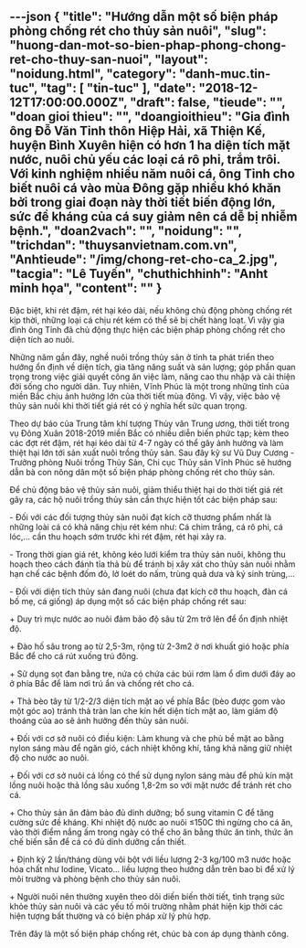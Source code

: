 ---json
{
    "title": "Hướng dẫn một số biện pháp phòng chống rét cho thủy sản nuôi",
    "slug": "huong-dan-mot-so-bien-phap-phong-chong-ret-cho-thuy-san-nuoi",
    "layout": "noidung.html",
    "category": "danh-muc.tin-tuc",
    "tag": [
        "tin-tuc"
    ],
    "date": "2018-12-12T17:00:00.000Z",
    "draft": false,
    "tieude": "",
    "doan gioi thieu": "",
    "doangioithieu": "Gia đình ông Đỗ Văn Tỉnh thôn Hiệp Hải, xã Thiện Kế, huyện Bình Xuyên hiện có hơn 1 ha diện tích mặt nước, nuôi chủ yếu các loại cá rô phi, trắm trôi. Với kinh nghiệm nhiều năm nuôi cá, ông Tỉnh cho biết nuôi cá vào mùa Đông gặp nhiều khó khăn bởi trong giai đoạn này thời tiết biến động lớn, sức đề kháng của cá suy giảm nên cá dễ bị nhiễm bệnh.",
    "doan2vach": "",
    "noidung": "",
    "trichdan": "thuysanvietnam.com.vn",
    "Anhtieude": "/img/chong-ret-cho-ca_2.jpg",
    "tacgia": "Lê Tuyến",
    "chuthichhinh": "Anht minh họa",
    "__content__": ""
}
---
<p>Đặc biệt, khi r&eacute;t đậm, r&eacute;t hại k&eacute;o d&agrave;i, nếu kh&ocirc;ng chủ động ph&ograve;ng chống r&eacute;t kịp thời, những loại c&aacute; chịu r&eacute;t k&eacute;m c&oacute; thể sẽ bị chết h&agrave;ng loạt. V&igrave; vậy gia đ&igrave;nh &ocirc;ng Tỉnh đ&atilde; chủ động thực hiện c&aacute;c biện ph&aacute;p ph&ograve;ng chống r&eacute;t cho diện t&iacute;ch ao nu&ocirc;i.&nbsp;</p>

<p>Những năm gần đ&acirc;y, nghề nu&ocirc;i trồng thủy sản ở tỉnh ta ph&aacute;t triển theo hướng ổn định về diện t&iacute;ch, gia tăng năng suất v&agrave; sản lượng; g&oacute;p phần quan trọng trong việc giải quyết c&ocirc;ng ăn việc l&agrave;m, n&acirc;ng cao thu nhập v&agrave; cải thiện đời sống cho người d&acirc;n. Tuy nhi&ecirc;n, Vĩnh Ph&uacute;c l&agrave; một trong những tỉnh của miền Bắc chịu ảnh hưởng lớn của thời tiết m&ugrave;a đ&ocirc;ng. V&igrave; vậy, việc bảo vệ thủy sản nu&ocirc;i khi thời tiết gi&aacute; r&eacute;t c&oacute; &yacute; nghĩa hết sức quan trọng.</p>

<p>Theo dự b&aacute;o của Trung t&acirc;m kh&iacute; tượng Thủy văn Trung ương, thời tiết trong vụ Đ&ocirc;ng Xu&acirc;n 2018-2019 miền Bắc c&oacute; nhiều diễn biến phức tạp; k&egrave;m theo c&aacute;c đợt r&eacute;t đậm, r&eacute;t hại k&eacute;o d&agrave;i từ 4-7 ng&agrave;y c&oacute; thể g&acirc;y ảnh hưởng v&agrave; l&agrave;m thiệt hại lớn tới sản xuất nu&ocirc;i trồng thủy sản. Sau đ&acirc;y kỹ sư Vũ Duy Cương - Trưởng ph&ograve;ng Nu&ocirc;i trồng Thủy Sản, Chi cục Thủy sản Vĩnh Ph&uacute;c sẽ hướng dẫn b&agrave; con n&ocirc;ng d&acirc;n một số biện ph&aacute;p ph&ograve;ng chống r&eacute;t cho thủy sản.</p>

<p>Để chủ động bảo vệ thủy sản nu&ocirc;i, giảm thiểu thiệt hại do thời tiết gi&aacute; r&eacute;t g&acirc;y ra, c&aacute;c hộ nu&ocirc;i trồng thủy sản cần thực hiện tốt c&aacute;c biện ph&aacute;p sau:</p>

<p>- Đối với c&aacute;c đối tượng thủy sản nu&ocirc;i đạt k&iacute;ch cỡ thương phẩm nhất l&agrave; những lo&agrave;i c&aacute; c&oacute; khả năng chịu r&eacute;t k&eacute;m như: C&aacute; chim trắng, c&aacute; r&ocirc; phi, c&aacute; l&oacute;c,&hellip; cần thu hoạch sớm trước khi r&eacute;t đậm, r&eacute;t hại xảy ra.</p>

<p>- Trong thời gian giá rét, kh&ocirc;ng kéo lưới ki&ecirc;̉m tra thủy sản nu&ocirc;i, kh&ocirc;ng thu hoạch theo cách đánh tỉa thả bù đ&ecirc;̉ tránh bị x&acirc;y xát cho thủy sản nu&ocirc;i nhằm hạn ch&ecirc;́ các b&ecirc;̣nh đ&ocirc;́m đỏ, lở loét do n&acirc;́m, trùng quả dưa và ký sinh trùng,&hellip;</p>

<p>- Đối với diện t&iacute;ch thủy sản đang nu&ocirc;i (chưa đạt k&iacute;ch cỡ thu hoạch, đ&agrave;n c&aacute; bố mẹ, c&aacute; giống) &aacute;p dụng m&ocirc;̣t s&ocirc;́ c&aacute;c biện ph&aacute;p chống r&eacute;t sau:</p>

<p>+ Duy tr&igrave; mực nước ao nu&ocirc;i đảm bảo độ s&acirc;u từ 2m trở l&ecirc;n để ổn định nhiệt độ.</p>

<p>+ Đ&agrave;o hố s&acirc;u trong ao từ 2,5-3m, rộng từ 2-3m2&nbsp;ở nơi khuất gi&oacute; hoặc ph&iacute;a Bắc để cho c&aacute; r&uacute;t xuống tr&uacute; đ&ocirc;ng.</p>

<p>+ Sử dụng sọt đan bằng tre, nứa c&oacute;&nbsp;chứa c&aacute;c b&uacute;i rơm l&agrave;m ổ d&igrave;m dưới đ&aacute;y ao ở ph&iacute;a Bắc để l&agrave;m nơi tr&uacute; ẩn v&agrave; chống r&eacute;t cho c&aacute;.</p>

<p>+ Thả b&egrave;o t&acirc;y từ 1/2-2/3 diện t&iacute;ch mặt ao về ph&iacute;a Bắc (b&egrave;o được gom v&agrave;o một g&oacute;c ao) tr&aacute;nh thả tr&agrave;n lan che k&iacute;n hết diện t&iacute;ch mặt ao, l&agrave;m giảm độ tho&aacute;ng của ao sẽ ảnh hưởng đến thủy sản nu&ocirc;i.</p>

<p>+ Đối với cơ sở nu&ocirc;i c&oacute; điều kiện: L&agrave;m khung v&agrave; che phủ bề mặt ao bằng nylon s&aacute;ng m&agrave;u để ngăn gi&oacute;, c&aacute;ch nhiệt kh&ocirc;ng kh&iacute;, tăng khả năng giữ nhiệt độ cho nước ao nu&ocirc;i.</p>

<p>+ Đối với cơ sở nu&ocirc;i c&aacute; lồng c&oacute; thể sử dụng nylon s&aacute;ng m&agrave;u để phủ k&iacute;n mặt lồng nu&ocirc;i hoặc thả lồng s&acirc;u xuống 1,8-2m so với mặt nước để tr&aacute;nh r&eacute;t cho c&aacute;.</p>

<p>+ Cho thủy sản ăn đảm bảo đủ dinh dưỡng; bổ sung vitamin C để tăng cường sức đề kh&aacute;ng. Khi nhiệt độ nước ao nu&ocirc;i &le;150C th&igrave; ngừng cho c&aacute; ăn, vào thời đi&ecirc;̉m nắng &acirc;́m trong ngày có th&ecirc;̉ cho ăn bằng thức ăn tinh, thức ăn ch&ecirc;́ bi&ecirc;́n sẵn đ&ecirc;̉ cá có đủ dinh dưỡng c&acirc;̀n thi&ecirc;́t.</p>

<p>+ Định kỳ 2 lần/th&aacute;ng d&ugrave;ng v&ocirc;i bột với liều lượng 2-3 kg/100 m3&nbsp;nước hoặc h&oacute;a chất như Iodine, Vicato&hellip; li&ecirc;̀u lượng theo hướng d&acirc;̃n tr&ecirc;n bao bì để xử l&yacute; m&ocirc;i trường v&agrave; ph&ograve;ng bệnh cho thủy sản nu&ocirc;i.</p>

<p>+ Người nu&ocirc;i n&ecirc;n thường xuy&ecirc;n theo dõi di&ecirc;́n bi&ecirc;́n thời ti&ecirc;́t, tình trạng sức khỏe thủy sản nu&ocirc;i và các y&ecirc;́u t&ocirc;́ m&ocirc;i trường nhằm phát hi&ecirc;̣n kịp thời các hi&ecirc;̣n tượng b&acirc;́t thường và có bi&ecirc;̣n pháp xử lý phù hợp.</p>

<p>Tr&ecirc;n đ&acirc;y l&agrave; một số biện ph&aacute;p chống r&eacute;t, ch&uacute;c b&agrave; con &aacute;p dụng th&agrave;nh c&ocirc;ng.</p>
